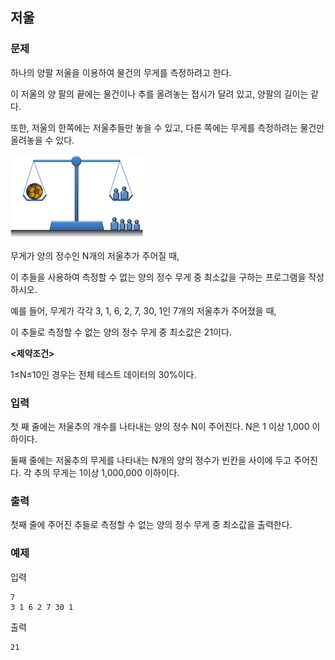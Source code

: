 ## 저울

### 문제


하나의 양팔 저울을 이용하여 물건의 무게를 측정하려고 한다.

이 저울의 양 팔의 끝에는 물건이나 추를 올려놓는 접시가 달려 있고, 양팔의 길이는 같다.

또한, 저울의 한쪽에는 저울추들만 놓을 수 있고, 다른 쪽에는 무게를 측정하려는 물건만 올려놓을 수 있다.

![그림01](17_fig_01.png)

무게가 양의 정수인 N개의 저울추가 주어질 때,

이 추들을 사용하여 측정할 수 없는 양의 정수 무게 중 최소값을 구하는 프로그램을 작성하시오.

예를 들어, 무게가 각각 3, 1, 6, 2, 7, 30, 1인 7개의 저울추가 주어졌을 때,

이 추들로 측정할 수 없는 양의 정수 무게 중 최소값은 21이다.



**<제약조건>**

1≤N≤10인 경우는 전체 테스트 데이터의 30%이다.



### 입력
첫 째 줄에는 저울추의 개수를 나타내는 양의 정수 N이 주어진다. N은 1 이상 1,000 이하이다.

둘째 줄에는 저울추의 무게를 나타내는 N개의 양의 정수가 빈칸을 사이에 두고 주어진다. 각 추의 무게는 1이상 1,000,000 이하이다.



### 출력
첫째 줄에 주어진 추들로 측정할 수 없는 양의 정수 무게 중 최소값을 출력한다.


### 예제
입력
```
7
3 1 6 2 7 30 1
```

출력
```
21
```